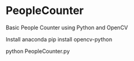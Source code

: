 # PeopleCounter
Basic People Counter using Python and OpenCV

Install anaconda
pip install opencv-python

python PeopleCounter.py
